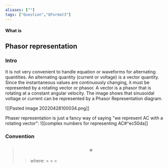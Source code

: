 ```yaml
---
aliases: [""]
tags: ["Question","QFormat3"]
---
```


#### What is
## Phasor representation
### Intro
It is not very convenient to handle equation or waveforms for alternating quantities. An alternating quantity (current or voltage) is a vector quantity. Since the instantaneous values are continuously changing, it must be represented by a rotating vector or phasor. A vector is a phasor that is rotating at a constant angular velocity. The image shows that sinusoidal voltage or current can be represented by a Phasor Representation diagram.

![[Pasted image 20220428100034.png]]

Phaser representation is just a fancy way of saying "we represent AC with a rotating vector":
![[complex numbers for representing AC#^ec50da]]

### Convention
> ### $$  = $$ 
>> where:
>> $=$ 
>> $=$
>> $=$